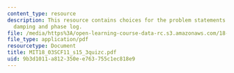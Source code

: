 ```yaml
---
content_type: resource
description: This resource contains choices for the problem statements related to
  damping and phase log.
file: /media/https%3A/open-learning-course-data-rc.s3.amazonaws.com/18-03sc-differential-equations-fall-2011/9b3d1011a812350ee763755c1ec818e9_MIT18_03SCF11_s15_3quizc.pdf
file_type: application/pdf
resourcetype: Document
title: MIT18_03SCF11_s15_3quizc.pdf
uid: 9b3d1011-a812-350e-e763-755c1ec818e9
---
```

